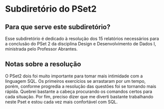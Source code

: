 # Subdiretório do PSet2

## Para que serve este subdiretório?
Esse subdiretório é dedicado à resolução dos 15 relatórios necessários para a conclusão do PSet 2 da disciplina Design e Desenvolvimento de Dados I, ministrada pelo Professor Abrantes.

## Notas sobre a resolução

O PSet2 dois foi muito importante para tomar mais intimidade com a linguagem SQL. Os primeiros exercícios se arrastaram por um tempo, porém, conforme progredia a resolução das questões foi se tornando mais rápida. Quebrei bastante a cabeça procurando os comandos certos para cada situação.
Por fim, preciso dizer que me diverti bastante trabalhando neste Pset e estou cada vez mais confortável com SQL.

